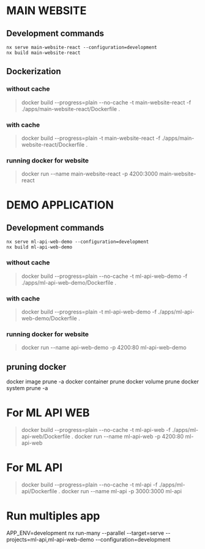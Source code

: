 # MAIN WEBSITE
## Development commands
```
nx serve main-website-react --configuration=development
nx build main-website-react
```
## Dockerization
### without cache
>docker build --progress=plain --no-cache -t main-website-react -f ./apps/main-website-react/Dockerfile .
### with cache
>docker build --progress=plain -t main-website-react -f ./apps/main-website-react/Dockerfile .
### running docker for website
>docker run --name main-website-react -p 4200:3000 main-website-react

# DEMO APPLICATION
## Development commands
```
nx serve ml-api-web-demo --configuration=development
nx build ml-api-web-demo
```
### without cache
>docker build --progress=plain --no-cache -t ml-api-web-demo -f ./apps/ml-api-web-demo/Dockerfile .
### with cache
>docker build --progress=plain -t ml-api-web-demo -f ./apps/ml-api-web-demo/Dockerfile .
### running docker for website
>docker run --name api-web-demo -p 4200:80 ml-api-web-demo

## pruning docker
docker image prune -a
docker container prune
docker volume prune
docker system prune -a

# For ML API WEB
>docker build --progress=plain --no-cache -t ml-api-web -f ./apps/ml-api-web/Dockerfile .
>docker run --name ml-api-web -p 4200:80 ml-api-web 

# For ML API
>docker build --progress=plain --no-cache -t ml-api -f ./apps/ml-api/Dockerfile .
>docker run --name ml-api -p 3000:3000 ml-api 

# Run multiples app
APP_ENV=development nx run-many --parallel --target=serve --projects=ml-api,ml-api-web-demo --configuration=development
